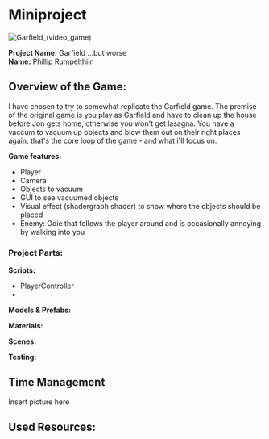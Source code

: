 # Miniproject
![Garfield_(video_game)](https://github.com/user-attachments/assets/72f081ea-30ec-483d-a4ad-b6a42287c13e)

**Project Name:** Garfield ...but worse
<br> **Name:** Phillip Rumpelthiin

## Overview of the Game:
I have chosen to try to somewhat replicate the Garfield game. The premise of the original game is you play as Garfield and have to clean up the house before Jon gets home, otherwise you won't get lasagna. You have a vaccum to vacuum up objects and blow them out on their right places again, that's the core loop of the game - and what i'll focus on. 

**Game features:** 
* Player 
* Camera 
* Objects to vacuum 
* GUI to see vacuumed objects 
* Visual effect (shadergraph shader) to show where the objects should be placed 
* Enemy: Odie that follows the player around and is occasionally annoying by walking into you 

### Project Parts:
**Scripts:** 
* PlayerController
* 

**Models & Prefabs:**

**Materials:**

**Scenes:** 

**Testing:**


## Time Management
Insert picture here

## Used Resources: 







